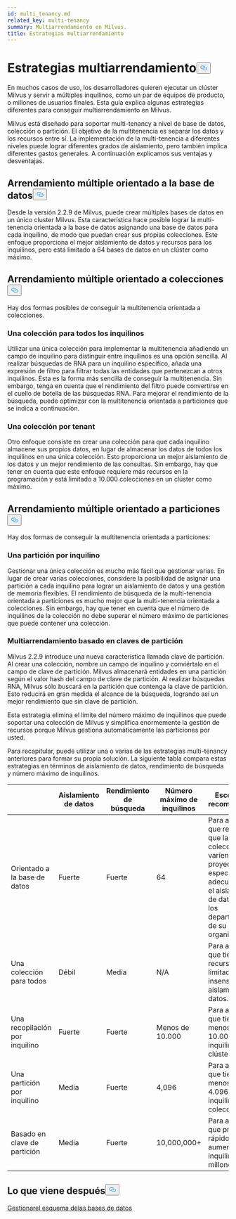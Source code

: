 ```yaml
---
id: multi_tenancy.md
related_key: multi-tenancy
summary: Multiarrendamiento en Milvus.
title: Estrategias multiarrendamiento
---
```

<h1 id="Multi-tenancy-strategies" class="common-anchor-header">Estrategias multiarrendamiento<button data-href="#Multi-tenancy-strategies" class="anchor-icon" translate="no">
      <svg translate="no"
        aria-hidden="true"
        focusable="false"
        height="20"
        version="1.1"
        viewBox="0 0 16 16"
        width="16"
      >
        <path
          fill="#0092E4"
          fill-rule="evenodd"
          d="M4 9h1v1H4c-1.5 0-3-1.69-3-3.5S2.55 3 4 3h4c1.45 0 3 1.69 3 3.5 0 1.41-.91 2.72-2 3.25V8.59c.58-.45 1-1.27 1-2.09C10 5.22 8.98 4 8 4H4c-.98 0-2 1.22-2 2.5S3 9 4 9zm9-3h-1v1h1c1 0 2 1.22 2 2.5S13.98 12 13 12H9c-.98 0-2-1.22-2-2.5 0-.83.42-1.64 1-2.09V6.25c-1.09.53-2 1.84-2 3.25C6 11.31 7.55 13 9 13h4c1.45 0 3-1.69 3-3.5S14.5 6 13 6z"
        ></path>
      </svg>
    </button></h1><p>En muchos casos de uso, los desarrolladores quieren ejecutar un clúster Milvus y servir a múltiples inquilinos, como un par de equipos de producto, o millones de usuarios finales. Esta guía explica algunas estrategias diferentes para conseguir multiarrendamiento en Milvus.</p>
<p>Milvus está diseñado para soportar multi-tenancy a nivel de base de datos, colección o partición. El objetivo de la multitenencia es separar los datos y los recursos entre sí. La implementación de la multi-tenencia a diferentes niveles puede lograr diferentes grados de aislamiento, pero también implica diferentes gastos generales. A continuación explicamos sus ventajas y desventajas.</p>
<h2 id="Database-oriented-multi-tenancy" class="common-anchor-header">Arrendamiento múltiple orientado a la base de datos<button data-href="#Database-oriented-multi-tenancy" class="anchor-icon" translate="no">
      <svg translate="no"
        aria-hidden="true"
        focusable="false"
        height="20"
        version="1.1"
        viewBox="0 0 16 16"
        width="16"
      >
        <path
          fill="#0092E4"
          fill-rule="evenodd"
          d="M4 9h1v1H4c-1.5 0-3-1.69-3-3.5S2.55 3 4 3h4c1.45 0 3 1.69 3 3.5 0 1.41-.91 2.72-2 3.25V8.59c.58-.45 1-1.27 1-2.09C10 5.22 8.98 4 8 4H4c-.98 0-2 1.22-2 2.5S3 9 4 9zm9-3h-1v1h1c1 0 2 1.22 2 2.5S13.98 12 13 12H9c-.98 0-2-1.22-2-2.5 0-.83.42-1.64 1-2.09V6.25c-1.09.53-2 1.84-2 3.25C6 11.31 7.55 13 9 13h4c1.45 0 3-1.69 3-3.5S14.5 6 13 6z"
        ></path>
      </svg>
    </button></h2><p>Desde la versión 2.2.9 de Milvus, puede crear múltiples bases de datos en un único cluster Milvus. Esta característica hace posible lograr la multi-tenencia orientada a la base de datos asignando una base de datos para cada inquilino, de modo que puedan crear sus propias colecciones. Este enfoque proporciona el mejor aislamiento de datos y recursos para los inquilinos, pero está limitado a 64 bases de datos en un clúster como máximo.</p>
<h2 id="Collection-oriented-multi-tenancy" class="common-anchor-header">Arrendamiento múltiple orientado a colecciones<button data-href="#Collection-oriented-multi-tenancy" class="anchor-icon" translate="no">
      <svg translate="no"
        aria-hidden="true"
        focusable="false"
        height="20"
        version="1.1"
        viewBox="0 0 16 16"
        width="16"
      >
        <path
          fill="#0092E4"
          fill-rule="evenodd"
          d="M4 9h1v1H4c-1.5 0-3-1.69-3-3.5S2.55 3 4 3h4c1.45 0 3 1.69 3 3.5 0 1.41-.91 2.72-2 3.25V8.59c.58-.45 1-1.27 1-2.09C10 5.22 8.98 4 8 4H4c-.98 0-2 1.22-2 2.5S3 9 4 9zm9-3h-1v1h1c1 0 2 1.22 2 2.5S13.98 12 13 12H9c-.98 0-2-1.22-2-2.5 0-.83.42-1.64 1-2.09V6.25c-1.09.53-2 1.84-2 3.25C6 11.31 7.55 13 9 13h4c1.45 0 3-1.69 3-3.5S14.5 6 13 6z"
        ></path>
      </svg>
    </button></h2><p>Hay dos formas posibles de conseguir la multitenencia orientada a colecciones.</p>
<h3 id="One-collection-for-all-tenants" class="common-anchor-header">Una colección para todos los inquilinos</h3><p>Utilizar una única colección para implementar la multitenencia añadiendo un campo de inquilino para distinguir entre inquilinos es una opción sencilla. Al realizar búsquedas de RNA para un inquilino específico, añada una expresión de filtro para filtrar todas las entidades que pertenezcan a otros inquilinos. Esta es la forma más sencilla de conseguir la multitenencia. Sin embargo, tenga en cuenta que el rendimiento del filtro puede convertirse en el cuello de botella de las búsquedas RNA. Para mejorar el rendimiento de la búsqueda, puede optimizar con la multitenencia orientada a particiones que se indica a continuación.</p>
<h3 id="One-collection-per-tenant" class="common-anchor-header">Una colección por tenant</h3><p>Otro enfoque consiste en crear una colección para que cada inquilino almacene sus propios datos, en lugar de almacenar los datos de todos los inquilinos en una única colección. Esto proporciona un mejor aislamiento de los datos y un mejor rendimiento de las consultas. Sin embargo, hay que tener en cuenta que este enfoque requiere más recursos en la programación y está limitado a 10.000 colecciones en un clúster como máximo.</p>
<h2 id="Partition-oriented-multi-tenancy" class="common-anchor-header">Arrendamiento múltiple orientado a particiones<button data-href="#Partition-oriented-multi-tenancy" class="anchor-icon" translate="no">
      <svg translate="no"
        aria-hidden="true"
        focusable="false"
        height="20"
        version="1.1"
        viewBox="0 0 16 16"
        width="16"
      >
        <path
          fill="#0092E4"
          fill-rule="evenodd"
          d="M4 9h1v1H4c-1.5 0-3-1.69-3-3.5S2.55 3 4 3h4c1.45 0 3 1.69 3 3.5 0 1.41-.91 2.72-2 3.25V8.59c.58-.45 1-1.27 1-2.09C10 5.22 8.98 4 8 4H4c-.98 0-2 1.22-2 2.5S3 9 4 9zm9-3h-1v1h1c1 0 2 1.22 2 2.5S13.98 12 13 12H9c-.98 0-2-1.22-2-2.5 0-.83.42-1.64 1-2.09V6.25c-1.09.53-2 1.84-2 3.25C6 11.31 7.55 13 9 13h4c1.45 0 3-1.69 3-3.5S14.5 6 13 6z"
        ></path>
      </svg>
    </button></h2><p>Hay dos formas de conseguir la multitenencia orientada a particiones:</p>
<h3 id="One-partition-per-tenant" class="common-anchor-header">Una partición por inquilino</h3><p>Gestionar una única colección es mucho más fácil que gestionar varias. En lugar de crear varias colecciones, considere la posibilidad de asignar una partición a cada inquilino para lograr un aislamiento de datos y una gestión de memoria flexibles. El rendimiento de búsqueda de la multi-tenencia orientada a particiones es mucho mejor que la multi-tenencia orientada a colecciones. Sin embargo, hay que tener en cuenta que el número de inquilinos de la colección no debe superar el número máximo de particiones que puede contener una colección.</p>
<h3 id="Partition-key-based-multi-tenancy" class="common-anchor-header">Multiarrendamiento basado en claves de partición</h3><p>Milvus 2.2.9 introduce una nueva característica llamada clave de partición. Al crear una colección, nombre un campo de inquilino y conviértalo en el campo de clave de partición. Milvus almacenará entidades en una partición según el valor hash del campo de clave de partición. Al realizar búsquedas RNA, Milvus sólo buscará en la partición que contenga la clave de partición. Esto reducirá en gran medida el alcance de la búsqueda, logrando así un mejor rendimiento que sin clave de partición.</p>
</div>
<p>Esta estrategia elimina el límite del número máximo de inquilinos que puede soportar una colección de Milvus y simplifica enormemente la gestión de recursos porque Milvus gestiona automáticamente las particiones por usted.</p>
<p>Para recapitular, puede utilizar una o varias de las estrategias multi-tenancy anteriores para formar su propia solución. La siguiente tabla compara estas estrategias en términos de aislamiento de datos, rendimiento de búsqueda y número máximo de inquilinos.</p>
<table>
<thead>
<tr><th></th><th>Aislamiento de datos</th><th>Rendimiento de búsqueda</th><th>Número máximo de inquilinos</th><th>Escenarios recomendados</th></tr>
</thead>
<tbody>
<tr><td>Orientado a la base de datos</td><td>Fuerte</td><td>Fuerte</td><td>64</td><td>Para aquellos que requieren que las colecciones varíen con los proyectos, especialmente adecuado para el aislamiento de datos entre los departamentos de su organización.</td></tr>
<tr><td>Una colección para todos</td><td>Débil</td><td>Media</td><td>N/A</td><td>Para aquellos que tienen recursos limitados y son insensibles al aislamiento de datos.</td></tr>
<tr><td>Una recopilación por inquilino</td><td>Fuerte</td><td>Fuerte</td><td>Menos de 10.000</td><td>Para aquellos que tienen menos de 10.000 inquilinos por clúster.</td></tr>
<tr><td>Una partición por inquilino</td><td>Media</td><td>Fuerte</td><td>4,096</td><td>Para aquellos que tienen menos de 4.096 inquilinos por colección.</td></tr>
<tr><td>Basado en clave de partición</td><td>Media</td><td>Fuerte</td><td>10,000,000+</td><td>Para aquellos que prevén un rápido aumento de inquilinos hasta millones.</td></tr>
</tbody>
</table>
<h2 id="Whats-next" class="common-anchor-header">Lo que viene después<button data-href="#Whats-next" class="anchor-icon" translate="no">
      <svg translate="no"
        aria-hidden="true"
        focusable="false"
        height="20"
        version="1.1"
        viewBox="0 0 16 16"
        width="16"
      >
        <path
          fill="#0092E4"
          fill-rule="evenodd"
          d="M4 9h1v1H4c-1.5 0-3-1.69-3-3.5S2.55 3 4 3h4c1.45 0 3 1.69 3 3.5 0 1.41-.91 2.72-2 3.25V8.59c.58-.45 1-1.27 1-2.09C10 5.22 8.98 4 8 4H4c-.98 0-2 1.22-2 2.5S3 9 4 9zm9-3h-1v1h1c1 0 2 1.22 2 2.5S13.98 12 13 12H9c-.98 0-2-1.22-2-2.5 0-.83.42-1.64 1-2.09V6.25c-1.09.53-2 1.84-2 3.25C6 11.31 7.55 13 9 13h4c1.45 0 3-1.69 3-3.5S14.5 6 13 6z"
        ></path>
      </svg>
    </button></h2><p><a href="/docs/es/manage_databases.md">Gestionar</a><a href="/docs/es/schema.md">el esquema de</a><a href="/docs/es/manage_databases.md">las bases de datos</a></p>
